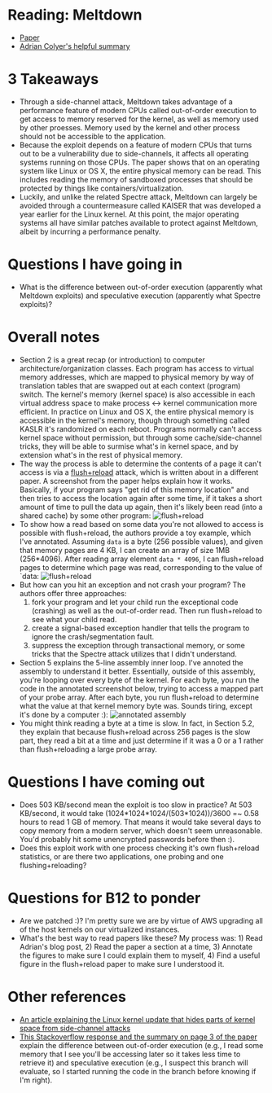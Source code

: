# Reading: Meltdown
* [Paper](https://meltdownattack.com/meltdown.pdf)
* [Adrian Colyer's helpful summary](https://blog.acolyer.org/2018/01/15/meltdown/)


# 3 Takeaways
* Through a side-channel attack, Meltdown takes advantage of a performance feature of modern CPUs called out-of-order execution to get access to memory reserved for the kernel, as well as memory used by other proesses. Memory used by the kernel and other process should not be accessible to the application.
* Because the exploit depends on a feature of modern CPUs that turns out to be a vulnerability due to side-channels, it affects all operating systems running on those CPUs. The paper shows that on an operating system like Linux or OS X, the entire physical memory can be read. This includes reading the memory of sandboxed processes that should be protected by things like containers/virtualization.
* Luckily, and unlike the related Spectre attack, Meltdown can largely be avoided through a countermeasure called KAISER that was developed a year earlier for the Linux kernel. At this point, the major operating systems all have similar patches available to protect against Meltdown, albeit by incurring a performance penalty.

# Questions I have going in
* What is the difference between out-of-order execution (apparently what Meltdown exploits) and speculative execution (apparently what Spectre exploits)?

# Overall notes
* Section 2 is a great recap (or introduction) to computer architecture/organization classes. Each program has access to virtual memory addresses, which are mapped to physical memory by way of translation tables that are swapped out at each context (program) switch. The kernel's memory (kernel space) is also accessible in each virtual address space to make process <-> kernel communication more efficient. In practice on Linux and OS X, the entire physical memory is accessible in the kernel's memory, though through something called KASLR it's randomized on each reboot. Programs normally can't access kernel space without permission, but through some cache/side-channel tricks, they will be able to surmise what's in kernel space, and by extension what's in the rest of physical memory.
* The way the process is able to determine the contents of a page it can't access is via a [flush+reload](https://eprint.iacr.org/2013/448.pdf) attack, which is written about in a different paper. A screenshot from the paper helps explain how it works. Basically, if your program says "get rid of this memory location" and then tries to access the location again after some time, if it takes a short amount of time to pull the data up again, then it's likely been read (into a shared cache) by some other program:
![flush+reload](https://marcua.keybase.pub/meltdown-screenshots/flush-reload.png)
* To show how a read based on some data you're not allowed to access is possible with flush+reload, the authors provide a toy example, which I've annotated. Assuming `data` is a byte (256 possible values), and given that memory pages are 4 KB, I can create an array of size 1MB (256\*4096). After reading array element `data * 4096`, I can flush+reload pages to determine which page was read, corresponding to the value of `data:
![flush+reload](https://marcua.keybase.pub/meltdown-screenshots/toy-example.png)
* But how can you hit an exception and not crash your program? The authors offer three approaches:
  1) fork your program and let your child run the exceptional code (crashing) as well as the out-of-order read. Then run flush+reload to see what your child read.
  2) create a signal-based exception handler that tells the program to ignore the crash/segmentation fault.
  3) suppress the exception through transactional memory, or some tricks that the Spectre attack utilizes that I didn't understand.
* Section 5 explains the 5-line assembly inner loop. I've annoted the assembly to understand it better. Essentially, outside of this assembly, you're looping over every byte of the kernel. For each byte, you run the code in the annotated screenshot below, trying to access a mapped part of your probe array. After each byte, you run flush+reload to determine what the value at that kernel memory byte was. Sounds tiring, except it's done by a computer :):
![annotated assembly](https://marcua.keybase.pub/meltdown-screenshots/annotated-assembly.png)
* You might think reading a byte at a time is slow. In fact, in Section 5.2, they explain that because flush+reload across 256 pages is the slow part, they read a bit at a time and just determine if it was a 0 or a 1 rather than flush+reloading a large probe array.

# Questions I have coming out
* Does 503 KB/second mean the exploit is too slow in practice? At 503 KB/second, it would take (1024\*1024\*1024\/(503\*1024))\/3600 \=\~ 0.58 hours to read 1 GB of memory. That means it would take several days to copy memory from a modern server, which doesn't seem unreasonable. You'd probably hit some unencrypted passwords before then :).
* Does this exploit work with one process checking it's own flush+reload statistics, or are there two applications, one probing and one flushing+reloading?

# Questions for B12 to ponder
* Are we patched :)? I'm pretty sure we are by virtue of AWS upgrading all of the host kernels on our virtualized instances.
* What's the best way to read papers like these? My process was: 1) Read Adrian's blog post, 2) Read the paper a section at a time, 3) Annotate the figures to make sure I could explain them to myself, 4) Find a useful figure in the flush+reload paper to make sure I understood it.

# Other references
* [An article explaining the Linux kernel update that hides parts of kernel space from side-channel attacks](https://lwn.net/Articles/738975/)
* [This Stackoverflow response and the summary on page 3 of the paper](https://stackoverflow.com/questions/49601910/out-of-order-execution-vs-speculative-execution) explain the difference between out-of-order execution (e.g., I read some memory that I see you'll be accessing later so it takes less time to retrieve it) and speculative execution (e.g., I suspect this branch will evaluate, so I started running the code in the branch before knowing if I'm right).
